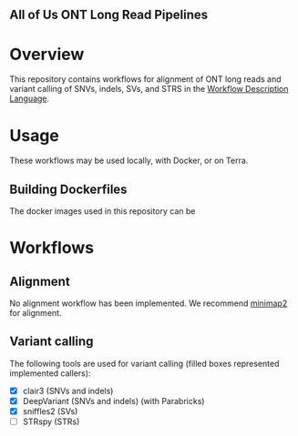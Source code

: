 All of Us ONT Long Read Pipelines
---------------------

# Overview
This repository contains workflows for alignment of ONT long reads and variant
calling of SNVs, indels, SVs, and STRS in the [Workflow Description Language](https://github.com/openwdl/wdl).

# Usage
These workflows may be used locally, with Docker, or on Terra.

## Building Dockerfiles
The docker images used in this repository can be 

# Workflows

## Alignment
No alignment workflow has been implemented. We recommend [minimap2](https://github.com/lh3/minimap2) for alignment.

## Variant calling
The following tools are used for variant calling (filled boxes represented implemented callers):

- [X] clair3 (SNVs and indels)
- [X] DeepVariant (SNVs and indels) (with Parabricks)
- [X] sniffles2 (SVs)
- [ ] STRspy (STRs)